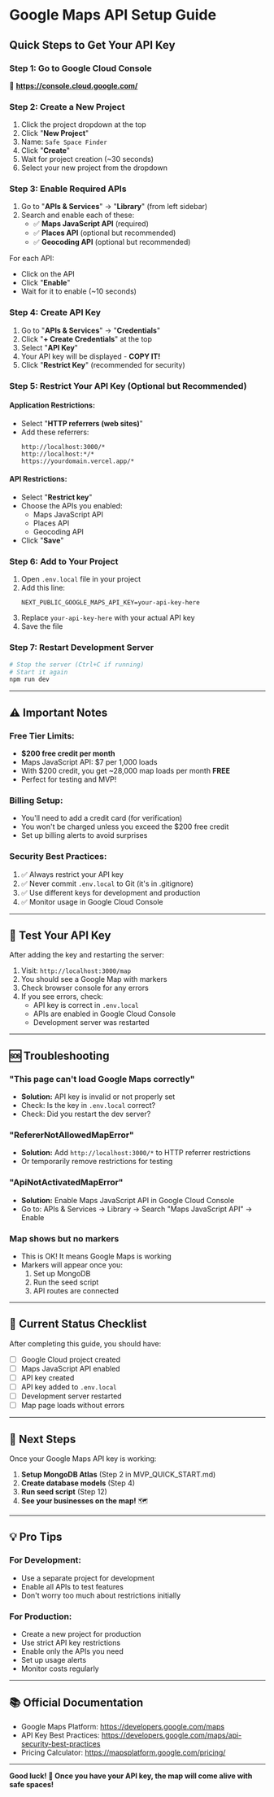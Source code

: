 # Google Maps API Setup Guide

## Quick Steps to Get Your API Key

### Step 1: Go to Google Cloud Console
🔗 **https://console.cloud.google.com/**

### Step 2: Create a New Project
1. Click the project dropdown at the top
2. Click "**New Project**"
3. Name: `Safe Space Finder`
4. Click "**Create**"
5. Wait for project creation (~30 seconds)
6. Select your new project from the dropdown

### Step 3: Enable Required APIs
1. Go to "**APIs & Services**" → "**Library**" (from left sidebar)
2. Search and enable each of these:
   - ✅ **Maps JavaScript API** (required)
   - ✅ **Places API** (optional but recommended)
   - ✅ **Geocoding API** (optional but recommended)

For each API:
- Click on the API
- Click "**Enable**"
- Wait for it to enable (~10 seconds)

### Step 4: Create API Key
1. Go to "**APIs & Services**" → "**Credentials**"
2. Click "**+ Create Credentials**" at the top
3. Select "**API Key**"
4. Your API key will be displayed - **COPY IT!**
5. Click "**Restrict Key**" (recommended for security)

### Step 5: Restrict Your API Key (Optional but Recommended)

#### Application Restrictions:
- Select "**HTTP referrers (web sites)**"
- Add these referrers:
  ```
  http://localhost:3000/*
  http://localhost:*/*
  https://yourdomain.vercel.app/*
  ```

#### API Restrictions:
- Select "**Restrict key**"
- Choose the APIs you enabled:
  - Maps JavaScript API
  - Places API
  - Geocoding API
- Click "**Save**"

### Step 6: Add to Your Project

1. Open `.env.local` file in your project
2. Add this line:
   ```
   NEXT_PUBLIC_GOOGLE_MAPS_API_KEY=your-api-key-here
   ```
3. Replace `your-api-key-here` with your actual API key
4. Save the file

### Step 7: Restart Development Server

```powershell
# Stop the server (Ctrl+C if running)
# Start it again
npm run dev
```

---

## ⚠️ Important Notes

### Free Tier Limits:
- **$200 free credit per month**
- Maps JavaScript API: $7 per 1,000 loads
- With $200 credit, you get ~28,000 map loads per month **FREE**
- Perfect for testing and MVP!

### Billing Setup:
- You'll need to add a credit card (for verification)
- You won't be charged unless you exceed the $200 free credit
- Set up billing alerts to avoid surprises

### Security Best Practices:
1. ✅ Always restrict your API key
2. ✅ Never commit `.env.local` to Git (it's in .gitignore)
3. ✅ Use different keys for development and production
4. ✅ Monitor usage in Google Cloud Console

---

## 🧪 Test Your API Key

After adding the key and restarting the server:

1. Visit: `http://localhost:3000/map`
2. You should see a Google Map with markers
3. Check browser console for any errors
4. If you see errors, check:
   - API key is correct in `.env.local`
   - APIs are enabled in Google Cloud Console
   - Development server was restarted

---

## 🆘 Troubleshooting

### "This page can't load Google Maps correctly"
- **Solution:** API key is invalid or not properly set
- Check: Is the key in `.env.local` correct?
- Check: Did you restart the dev server?

### "RefererNotAllowedMapError"
- **Solution:** Add `http://localhost:3000/*` to HTTP referrer restrictions
- Or temporarily remove restrictions for testing

### "ApiNotActivatedMapError"
- **Solution:** Enable Maps JavaScript API in Google Cloud Console
- Go to: APIs & Services → Library → Search "Maps JavaScript API" → Enable

### Map shows but no markers
- This is OK! It means Google Maps is working
- Markers will appear once you:
  1. Set up MongoDB
  2. Run the seed script
  3. API routes are connected

---

## 📝 Current Status Checklist

After completing this guide, you should have:

- [ ] Google Cloud project created
- [ ] Maps JavaScript API enabled
- [ ] API key created
- [ ] API key added to `.env.local`
- [ ] Development server restarted
- [ ] Map page loads without errors

---

## 🎯 Next Steps

Once your Google Maps API key is working:

1. **Setup MongoDB Atlas** (Step 2 in MVP_QUICK_START.md)
2. **Create database models** (Step 4)
3. **Run seed script** (Step 12)
4. **See your businesses on the map!** 🗺️

---

## 💡 Pro Tips

### For Development:
- Use a separate project for development
- Enable all APIs to test features
- Don't worry too much about restrictions initially

### For Production:
- Create a new project for production
- Use strict API key restrictions
- Enable only the APIs you need
- Set up usage alerts
- Monitor costs regularly

---

## 📚 Official Documentation

- Google Maps Platform: https://developers.google.com/maps
- API Key Best Practices: https://developers.google.com/maps/api-security-best-practices
- Pricing Calculator: https://mapsplatform.google.com/pricing/

---

**Good luck! 🚀 Once you have your API key, the map will come alive with safe spaces!**
